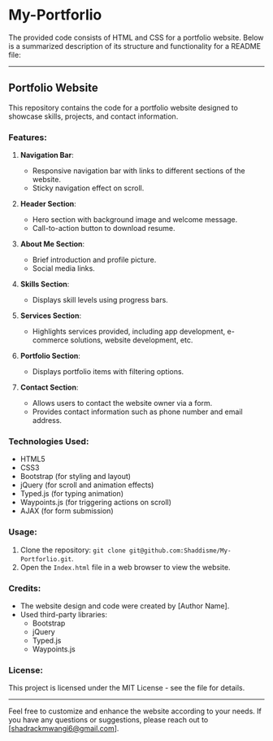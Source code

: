 # My-Portforlio
The provided code consists of HTML and CSS for a portfolio website. Below is a summarized description of its structure and functionality for a README file:

---

## Portfolio Website

This repository contains the code for a portfolio website designed to showcase skills, projects, and contact information.

### Features:

1. **Navigation Bar**:
   - Responsive navigation bar with links to different sections of the website.
   - Sticky navigation effect on scroll.

2. **Header Section**:
   - Hero section with background image and welcome message.
   - Call-to-action button to download resume.

3. **About Me Section**:
   - Brief introduction and profile picture.
   - Social media links.

4. **Skills Section**:
   - Displays skill levels using progress bars.

5. **Services Section**:
   - Highlights services provided, including app development, e-commerce solutions, website development, etc.

6. **Portfolio Section**:
   - Displays portfolio items with filtering options.

7. **Contact Section**:
   - Allows users to contact the website owner via a form.
   - Provides contact information such as phone number and email address.

### Technologies Used:

- HTML5
- CSS3
- Bootstrap (for styling and layout)
- jQuery (for scroll and animation effects)
- Typed.js (for typing animation)
- Waypoints.js (for triggering actions on scroll)
- AJAX (for form submission)

### Usage:

1. Clone the repository: `git clone git@github.com:Shaddisme/My-Portforlio.git`.
2. Open the `Index.html` file in a web browser to view the website.

### Credits:

- The website design and code were created by [Author Name].
- Used third-party libraries:
  - Bootstrap
  - jQuery
  - Typed.js
  - Waypoints.js

### License:

This project is licensed under the MIT License - see the file for details.

---

Feel free to customize and enhance the website according to your needs. If you have any questions or suggestions, please reach out to [shadrackmwangi6@gmail.com].
